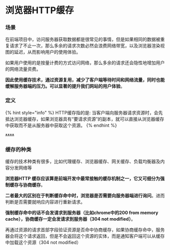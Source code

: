# 浏览器HTTP缓存

### 场景

在前端项目中，访问服务器获取数据都是很常见的事情，但是如果相同的数据被重复请求了不止一次，那么多余的请求次数必然会浪费网络带宽，以及浏览器渲染视图的延迟，从而影响用户的使用体验。

如果用户使用的是按量计费的方式访问网络，那么多余的请求还会隐性地增加用户的网络流量资费。

**因此使用缓存技术，通过资源复用，减少了客户端等待时间和网络流量，同时也能缓解服务器端的压力。可以显著的提升我们网站的用户体验**。



### 定义

{% hint style="info" %}
HTTP缓存指的是: 当客户端向服务器请求资源时，会先抵达浏览器缓存，如果浏览器具有“要请求资源”的副本，就可以直接从浏览器缓存中获取而不是从服务器中获取这个资源。
{% endhint %}

~~****~~

### 缓存的种类

缓存的技术种类有很多，比如代理缓存、浏览器缓存、网关缓存、负载均衡器及内容分发网络等

**浏览器HTTP 缓存应该算是前端开发中最常接触的缓存机制之一，它又可细分为强制缓存与协商缓存**。

**二者最大的区别在于判断缓存命中时，浏览器是否需要向服务器端进行询问**。进而判断是否需要就响应内容进行重新请求。

**强制缓存命中的话不会发请求到服务器（比如chrome中的200 from memory cache），协商缓存一定会发请求到服务器（304 not modified）**。

再通过资源的请求首部字段验证资源是否命中协商缓存，如果协商缓存命中，服务器会将这个请求返回，但是不会返回这个资源的实体，而是通知客户端可以从缓存中加载这个资源（304 not modified）

